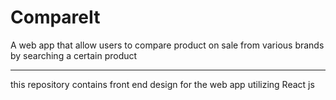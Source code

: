 # CompareIt
A web app that allow users to compare product on sale
from various brands by searching a certain product

----------------------
this repository contains front end design for the web app
utilizing React js
